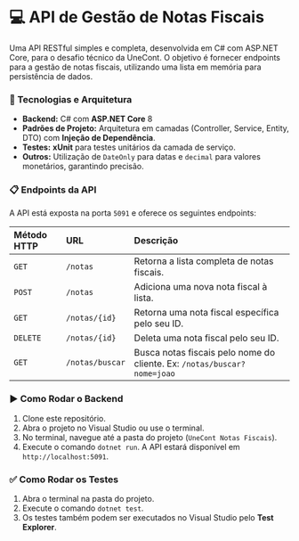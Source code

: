 # 💻 API de Gestão de Notas Fiscais

Uma API RESTful simples e completa, desenvolvida em C# com ASP.NET Core, para o desafio técnico da UneCont. O objetivo é fornecer endpoints para a gestão de notas fiscais, utilizando uma lista em memória para persistência de dados.

### 🚀 Tecnologias e Arquitetura

- **Backend:** C# com **ASP.NET Core** 8
- **Padrões de Projeto:** Arquitetura em camadas (Controller, Service, Entity, DTO) com **Injeção de Dependência**.
- **Testes:** **xUnit** para testes unitários da camada de serviço.
- **Outros:** Utilização de `DateOnly` para datas e `decimal` para valores monetários, garantindo precisão.

### 📋 Endpoints da API

A API está exposta na porta `5091` e oferece os seguintes endpoints:

| Método HTTP | URL | Descrição |
| :--- | :--- | :--- |
| `GET` | `/notas` | Retorna a lista completa de notas fiscais. |
| `POST` | `/notas` | Adiciona uma nova nota fiscal à lista. |
| `GET` | `/notas/{id}` | Retorna uma nota fiscal específica pelo seu ID. |
| `DELETE` | `/notas/{id}` | Deleta uma nota fiscal pelo seu ID. |
| `GET` | `/notas/buscar` | Busca notas fiscais pelo nome do cliente. Ex: `/notas/buscar?nome=joao` |

### ▶️ Como Rodar o Backend

1.  Clone este repositório.
2.  Abra o projeto no Visual Studio ou use o terminal.
3.  No terminal, navegue até a pasta do projeto (`UneCont Notas Fiscais`).
4.  Execute o comando `dotnet run`. A API estará disponível em `http://localhost:5091`.

### ✅ Como Rodar os Testes

1.  Abra o terminal na pasta do projeto.
2.  Execute o comando `dotnet test`.
3.  Os testes também podem ser executados no Visual Studio pelo **Test Explorer**.
